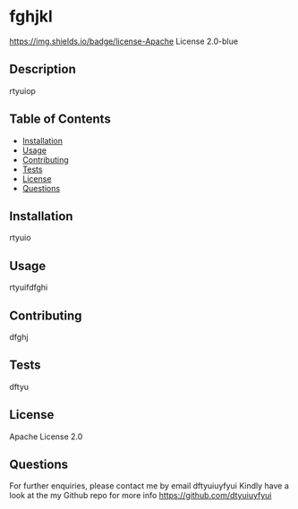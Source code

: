# fghjkl
  https://img.shields.io/badge/license-Apache License 2.0-blue


## Description
rtyuiop

## Table of Contents

* [Installation](#installation)
* [Usage](#usage)
* [Contributing](#contributing)
* [Tests](#tests)
* [License](#license)
* [Questions](#questions)

## Installation
rtyuio

## Usage
rtyuifdfghi

## Contributing
dfghj

## Tests
dftyu

## License
Apache License 2.0

## Questions
For further enquiries, please contact me by email dftyuiuyfyui
Kindly have a look at the my Github repo for more info https://github.com/dtyuiuyfyui


